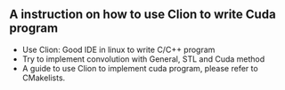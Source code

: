 ## A instruction on how to use Clion to write Cuda program
* Use Clion: Good IDE in linux to write C/C++ program
* Try to implement convolution with General, STL and Cuda method
* A guide to use Clion to implement cuda program, please refer to CMakelists.